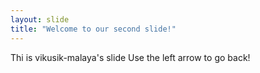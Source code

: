 ```yaml
---
layout: slide
title: "Welcome to our second slide!"
---
```

Thi is vikusik-malaya's slide
Use the left arrow to go back!
